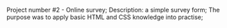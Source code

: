 Project number #2 - Online survey;
Description: a simple survey form; The purpose was to apply basic HTML and CSS knowledge into practise;